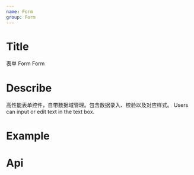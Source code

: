 ```yaml
---
name: Form
group: Form
---
```


# Title

表单 Form
Form

# Describe

高性能表单控件，自带数据域管理。包含数据录入、校验以及对应样式。
Users can input or edit text in the text box.

# Example

<code src="./__example__/001-base.tsx"></code>
<code src="./__example__/002-control.tsx"></code>
<code src="./__example__/003-label.tsx"></code>
<code src="./__example__/003-label-2.tsx"></code>
<code src="./__example__/004-inline.tsx"></code>
<code src="./__example__/005-tip.tsx"></code>
<code src="./__example__/006-validate.tsx"></code>
<code src="./__example__/t-006-initvalidate.tsx"></code>
<code src="./__example__/007-bind.tsx"></code>
<code src="./__example__/008-disabled.tsx"></code>
<code src="./__example__/009-field.tsx"></code>
<code src="./__example__/010-fieldset-object.tsx"></code>
<code src="./__example__/011-fieldset-loop.tsx"></code>

# Api
